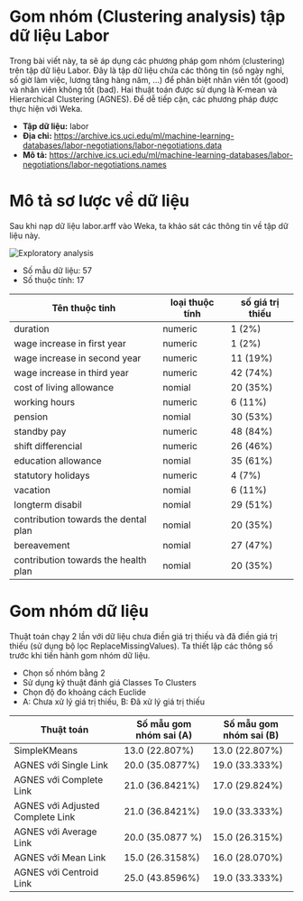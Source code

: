 # Gom nhóm (Clustering analysis) tập dữ liệu Labor
Trong bài viết này, ta sẽ áp dụng các phương pháp gom nhóm (clustering) trên tập dữ liệu Labor. Đây là tập dữ liệu chứa các thông tin (số ngày nghỉ, số giờ làm việc, lương tăng hàng năm, …) để phân biệt nhân viên tốt (good) và nhân viên không tốt (bad). Hai thuật toán được sử dụng là K-mean và Hierarchical Clustering (AGNES). Để dễ tiếp cận, các phương pháp được thực hiện với Weka.

- **Tập dữ liệu:** labor
- **Địa chỉ:** https://archive.ics.uci.edu/ml/machine-learning-databases/labor-negotiations/labor-negotiations.data
- **Mô tả:** https://archive.ics.uci.edu/ml/machine-learning-databases/labor-negotiations/labor-negotiations.names


# Mô tả sơ lược về dữ liệu

Sau khi nạp dữ liệu labor.arff vào Weka, ta khảo sát các thông tin về tập dữ liệu này.

![Exploratory analysis](https://ongxuanhong.files.wordpress.com/2015/08/load-labor-dataset.png)

- Số mẫu dữ liệu: 57
- Số thuộc tính: 17
		
|Tên thuộc tinh|loại thuộc tính|số giá trị thiếu|
|---|---|---|
|duration|numeric|1 (2%)|
|wage increase in first year|numeric|1 (2%)|
|wage increase in second year|numeric|11 (19%)|
|wage increase in third year|numeric|42 (74%)|
|cost of living allowance|nomial|20 (35%)|
|working hours|numeric|6 (11%)|
|pension|nomial|30 (53%)|
|standby pay|numeric|48 (84%)|
|shift differencial|numeric|26 (46%)|
|education allowance|nomial|35 (61%)|
|statutory holidays|numeric|4 (7%)|
|vacation|nomial|6 (11%)|
|longterm disabil|nomial|29 (51%)|
|contribution towards the dental plan|nomial|20 (35%)|
|bereavement|nomial|27 (47%)|
|contribution towards the health plan|nomial|20 (35%)|

# Gom nhóm dữ liệu
Thuật toán chạy 2 lần với dữ liệu chưa điền giá trị thiếu và đã điền giá trị thiếu (sử dụng bộ lọc ReplaceMissingValues). Ta thiết lập các thông số trước khi tiến hành gom nhóm dữ liệu.

- Chọn số nhóm bằng 2
- Sử dụng kỹ thuật đánh giá Classes To Clusters
- Chọn độ đo khoảng cách Euclide
- A: Chưa xử lý giá trị thiếu, B: Đã xử lý giá trị thiếu

|Thuật toán|Số mẫu gom nhóm sai (A)|Số mẫu gom nhóm sai (B)|
|---|---|---|
|SimpleKMeans|13.0 (22.807%)|13.0 (22.807%)|
|AGNES với Single Link|20.0 (35.0877%)|19.0 (33.333%)|
|AGNES với Complete Link|21.0 (36.8421%)|17.0 (29.824%)|
|AGNES với Adjusted Complete Link|21.0 (36.8421%)|19.0 (33.333%)|
|AGNES với Average Link|20.0 (35.0877 %)|15.0 (26.315%)|
|AGNES với Mean Link|15.0 (26.3158%)|16.0 (28.070%)|
|AGNES với Centroid Link|25.0 (43.8596%)|19.0 (33.333%)|

